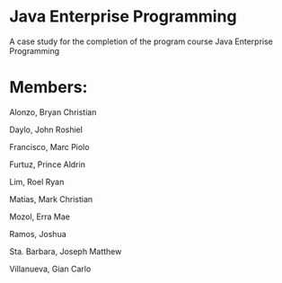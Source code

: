 # Java Enterprise Programming
A case study for the completion of the program course Java Enterprise Programming

# Members:

Alonzo, Bryan Christian

Daylo, John Roshiel

Francisco, Marc Piolo

Furtuz, Prince Aldrin

Lim, Roel Ryan

Matias, Mark Christian

Mozol, Erra Mae

Ramos, Joshua

Sta. Barbara, Joseph Matthew

Villanueva, Gian Carlo
